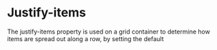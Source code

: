 # Justify-items

The justify-items property is used on a grid container to determine how items are spread out along a row, by setting the default
